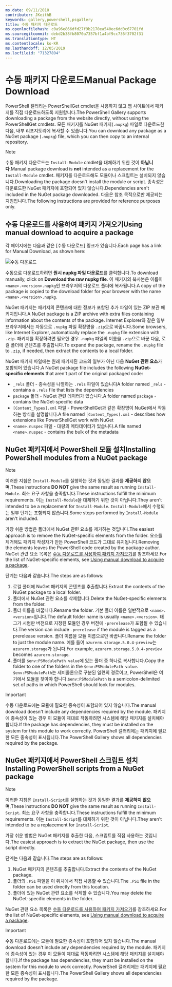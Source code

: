 ```yaml
---
ms.date: 09/11/2018
contributor: JKeithB
keywords: gallery,powershell,psgallery
title: 수동 패키지 다운로드
ms.openlocfilehash: c0a96e866dfd27f9b2170ea540ec6dd0c67701fd
ms.sourcegitcommit: debd2b38fb8070a7357bf1a4bf9cc736f3702f31
ms.translationtype: HT
ms.contentlocale: ko-KR
ms.lasthandoff: 12/05/2019
ms.locfileid: "71327894"
---
```

# <a name="manual-package-download"></a><span data-ttu-id="14022-103">수동 패키지 다운로드</span><span class="sxs-lookup"><span data-stu-id="14022-103">Manual Package Download</span></span>

<span data-ttu-id="14022-104">PowerShell 갤러리는 PowerShellGet cmdlet을 사용하지 않고 웹 사이트에서 패키지를 직접 다운로드하도록 지원합니다.</span><span class="sxs-lookup"><span data-stu-id="14022-104">The PowerShell Gallery supports downloading a package from the website directly, without using the PowerShellGet cmdlets.</span></span> <span data-ttu-id="14022-105">모든 패키지를 NuGet 패키지(`.nupkg`) 파일로 다운로드한 다음, 내부 리포지토리에 복사할 수 있습니다.</span><span class="sxs-lookup"><span data-stu-id="14022-105">You can download any package as a NuGet package (`.nupkg`) file, which you can then copy to an internal repository.</span></span>

> [!NOTE]
> <span data-ttu-id="14022-106">수동 패키지 다운로드는 `Install-Module` cmdlet을 대체하기 위한 것이 **아닙니다**.</span><span class="sxs-lookup"><span data-stu-id="14022-106">Manual package download is **not** intended as a replacement for the `Install-Module` cmdlet.</span></span>
> <span data-ttu-id="14022-107">패키지를 다운로드해도 모듈이나 스크립트는 설치되지 않습니다.</span><span class="sxs-lookup"><span data-stu-id="14022-107">Downloading the package doesn't install the module or script.</span></span> <span data-ttu-id="14022-108">종속성은 다운로드한 NuGet 패키지에 포함되어 있지 않습니다.</span><span class="sxs-lookup"><span data-stu-id="14022-108">Dependencies aren't included in the NuGet package downloaded.</span></span> <span data-ttu-id="14022-109">다음은 참조 목적으로만 제공되는 지침입니다.</span><span class="sxs-lookup"><span data-stu-id="14022-109">The following instructions are provided for reference purposes only.</span></span>

## <a name="using-manual-download-to-acquire-a-package"></a><span data-ttu-id="14022-110">수동 다운로드를 사용하여 패키지 가져오기</span><span class="sxs-lookup"><span data-stu-id="14022-110">Using manual download to acquire a package</span></span>

<span data-ttu-id="14022-111">각 페이지에는 다음과 같은 [수동 다운로드] 링크가 있습니다.</span><span class="sxs-lookup"><span data-stu-id="14022-111">Each page has a link for Manual Download, as shown here:</span></span>

![수동 다운로드](../../Images/packagedisplaypagewithpseditions.png)

<span data-ttu-id="14022-113">수동으로 다운로드하려면 **원시 nupkg 파일 다운로드**를 클릭합니다.</span><span class="sxs-lookup"><span data-stu-id="14022-113">To download manually, click on **Download the raw nupkg file**.</span></span> <span data-ttu-id="14022-114">이 패키지의 복사본은 이름이 `<name>.<version>.nupkg`인 브라우저의 다운로드 폴더에 복사됩니다.</span><span class="sxs-lookup"><span data-stu-id="14022-114">A copy of the package is copied to the download folder for your browser with the name `<name>.<version>.nupkg`.</span></span>

<span data-ttu-id="14022-115">NuGet 패키지는 패키지의 콘텐츠에 대한 정보가 포함된 추가 파일이 있는 ZIP 보관 패키지입니다.</span><span class="sxs-lookup"><span data-stu-id="14022-115">A NuGet package is a ZIP archive with extra files containing information about the contents of the package.</span></span> <span data-ttu-id="14022-116">Internet Explorer와 같은 일부 브라우저에서는 자동으로 `.nupkg` 파일 확장명을 `.zip`으로 바꿉니다.</span><span class="sxs-lookup"><span data-stu-id="14022-116">Some browsers, like Internet Explorer, automatically replace the `.nupkg` file extension with `.zip`.</span></span> <span data-ttu-id="14022-117">패키지를 확장하려면 필요한 경우 `.nupkg` 파일의 이름을 `.zip`으로 바꾼 다음, 로컬 폴더에 콘텐츠를 추출합니다.</span><span class="sxs-lookup"><span data-stu-id="14022-117">To expand the package, rename the `.nupkg` file to `.zip`, if needed, then extract the contents to a local folder.</span></span>

<span data-ttu-id="14022-118">NuGet 패키지 파일에는 원래 패키지된 코드의 일부가 아닌 다음 **NuGet 관련 요소**가 포함되어 있습니다.</span><span class="sxs-lookup"><span data-stu-id="14022-118">A NuGet package file includes the following **NuGet-specific elements** that aren't part of the original packaged code:</span></span>

- <span data-ttu-id="14022-119">`_rels` 폴더 - 종속성을 나열하는 `.rels` 파일이 있습니다</span><span class="sxs-lookup"><span data-stu-id="14022-119">A folder named `_rels` - contains a `.rels` file that lists the dependencies</span></span>
- <span data-ttu-id="14022-120">`package` 폴더 - NuGet 관련 데이터가 있습니다.</span><span class="sxs-lookup"><span data-stu-id="14022-120">A folder named `package` - contains the NuGet-specific data</span></span>
- <span data-ttu-id="14022-121">`[Content_Types].xml` 파일 - PowerShellGet과 같은 확장명이 NuGet에서 작동하는 방식을 설명합니다.</span><span class="sxs-lookup"><span data-stu-id="14022-121">A file named `[Content_Types].xml` - describes how extensions like PowerShellGet work with NuGet</span></span>
- <span data-ttu-id="14022-122">`<name>.nuspec` 파일 - 대량의 메타데이터가 있습니다.</span><span class="sxs-lookup"><span data-stu-id="14022-122">A file named `<name>.nuspec` - contains the bulk of the metadata</span></span>

## <a name="installing-powershell-modules-from-a-nuget-package"></a><span data-ttu-id="14022-123">NuGet 패키지에서 PowerShell 모듈 설치</span><span class="sxs-lookup"><span data-stu-id="14022-123">Installing PowerShell modules from a NuGet package</span></span>

> [!NOTE]
> <span data-ttu-id="14022-124">이러한 지침은 `Install-Module`를 실행하는 것과 동일한 결과를 **제공하지 않으며**,</span><span class="sxs-lookup"><span data-stu-id="14022-124">These instructions **DO NOT** give the same result as running `Install-Module`.</span></span> <span data-ttu-id="14022-125">최소 요구 사항을 충족합니다.</span><span class="sxs-lookup"><span data-stu-id="14022-125">These instructions fulfill the minimum requirements.</span></span> <span data-ttu-id="14022-126">이는 `Install-Module`을 대체하기 위한 것이 아닙니다.</span><span class="sxs-lookup"><span data-stu-id="14022-126">They aren't intended to be a replacement for `Install-Module`.</span></span>
> <span data-ttu-id="14022-127">`Install-Module`에서 수행되는 일부 단계는 포함되지 않습니다.</span><span class="sxs-lookup"><span data-stu-id="14022-127">Some steps performed by `Install-Module` aren't included.</span></span>

<span data-ttu-id="14022-128">가장 쉬운 방법은 폴더에서 NuGet 관련 요소를 제거하는 것입니다.</span><span class="sxs-lookup"><span data-stu-id="14022-128">The easiest approach is to remove the NuGet-specific elements from the folder.</span></span> <span data-ttu-id="14022-129">요소를 제거해도 패키지 작성자가 만든 PowerShell 코드가 그대로 유지됩니다.</span><span class="sxs-lookup"><span data-stu-id="14022-129">Removing the elements leaves the PowerShell code created by the package author.</span></span>
<span data-ttu-id="14022-130">NuGet 관련 요소 목록은 [수동 다운로드를 사용하여 패키지 가져오기](#using-manual-download-to-acquire-a-package)를 참조하세요.</span><span class="sxs-lookup"><span data-stu-id="14022-130">For the list of NuGet-specific elements, see [Using manual download to acquire a package](#using-manual-download-to-acquire-a-package).</span></span>

<span data-ttu-id="14022-131">단계는 다음과 같습니다.</span><span class="sxs-lookup"><span data-stu-id="14022-131">The steps are as follows:</span></span>

1. <span data-ttu-id="14022-132">로컬 폴더에 NuGet 패키지의 콘텐츠를 추출합니다.</span><span class="sxs-lookup"><span data-stu-id="14022-132">Extract the contents of the NuGet package to a local folder.</span></span>
2. <span data-ttu-id="14022-133">폴더에서 NuGet 관련 요소를 삭제합니다.</span><span class="sxs-lookup"><span data-stu-id="14022-133">Delete the NuGet-specific elements from the folder.</span></span>
3. <span data-ttu-id="14022-134">폴더 이름을 바꿉니다.</span><span class="sxs-lookup"><span data-stu-id="14022-134">Rename the folder.</span></span> <span data-ttu-id="14022-135">기본 폴더 이름은 일반적으로 `<name>.<version>`입니다.</span><span class="sxs-lookup"><span data-stu-id="14022-135">The default folder name is usually `<name>.<version>`.</span></span> <span data-ttu-id="14022-136">태그가 시험판 버전으로 지정된 모듈인 경우 버전에 `-prerelease`가 포함될 수 있습니다.</span><span class="sxs-lookup"><span data-stu-id="14022-136">The version can include `-prerelease` if the module is tagged as a prerelease version.</span></span> <span data-ttu-id="14022-137">폴더 이름을 모듈 이름으로만 바꿉니다.</span><span class="sxs-lookup"><span data-stu-id="14022-137">Rename the folder to just the module name.</span></span> <span data-ttu-id="14022-138">예를 들어 `azurerm.storage.5.0.4-preview`는 `azurerm.storage`가 됩니다.</span><span class="sxs-lookup"><span data-stu-id="14022-138">For example, `azurerm.storage.5.0.4-preview` becomes `azurerm.storage`.</span></span>
4. <span data-ttu-id="14022-139">폴더를 `$env:PSModulePath value`에 있는 폴더 중 하나로 복사합니다.</span><span class="sxs-lookup"><span data-stu-id="14022-139">Copy the folder to one of the folders in the `$env:PSModulePath value`.</span></span> <span data-ttu-id="14022-140">`$env:PSModulePath`는 세미콜론으로 구분된 일련의 경로이고, PowerShell은 여기에서 모듈을 찾아야 합니다.</span><span class="sxs-lookup"><span data-stu-id="14022-140">`$env:PSModulePath` is a semicolon-delimited set of paths in which PowerShell should look for modules.</span></span>

> [!IMPORTANT]
> <span data-ttu-id="14022-141">수동 다운로드에는 모듈에 필요한 종속성이 포함되어 있지 않습니다.</span><span class="sxs-lookup"><span data-stu-id="14022-141">The manual download doesn't include any dependencies required by the module.</span></span> <span data-ttu-id="14022-142">패키지에 종속성이 있는 경우 이 모듈이 제대로 작동하려면 시스템에 해당 패키지를 설치해야 합니다.</span><span class="sxs-lookup"><span data-stu-id="14022-142">If the package has dependencies, they must be installed on the system for this module to work correctly.</span></span> <span data-ttu-id="14022-143">PowerShell 갤러리에는 패키지에 필요한 모든 종속성이 표시됩니다.</span><span class="sxs-lookup"><span data-stu-id="14022-143">The PowerShell Gallery shows all dependencies required by the package.</span></span>

## <a name="installing-powershell-scripts-from-a-nuget-package"></a><span data-ttu-id="14022-144">NuGet 패키지에서 PowerShell 스크립트 설치</span><span class="sxs-lookup"><span data-stu-id="14022-144">Installing PowerShell scripts from a NuGet package</span></span>

> [!NOTE]
> <span data-ttu-id="14022-145">이러한 지침은 `Install-Script`를 실행하는 것과 동일한 결과를 **제공하지 않으며**,</span><span class="sxs-lookup"><span data-stu-id="14022-145">These instructions **DO NOT** give the same result as running `Install-Script`.</span></span> <span data-ttu-id="14022-146">최소 요구 사항을 충족합니다.</span><span class="sxs-lookup"><span data-stu-id="14022-146">These instructions fulfill the minimum requirements.</span></span> <span data-ttu-id="14022-147">이는 `Install-Script`를 대체하기 위한 것이 아닙니다.</span><span class="sxs-lookup"><span data-stu-id="14022-147">They aren't intended to be a replacement for `Install-Script`.</span></span>

<span data-ttu-id="14022-148">가장 쉬운 방법은 NuGet 패키지를 추출한 다음, 스크립트를 직접 사용하는 것입니다.</span><span class="sxs-lookup"><span data-stu-id="14022-148">The easiest approach is to extract the NuGet package, then use the script directly.</span></span>

<span data-ttu-id="14022-149">단계는 다음과 같습니다.</span><span class="sxs-lookup"><span data-stu-id="14022-149">The steps are as follows:</span></span>

1. <span data-ttu-id="14022-150">NuGet 패키지의 콘텐츠를 추출합니다.</span><span class="sxs-lookup"><span data-stu-id="14022-150">Extract the contents of the NuGet package.</span></span>
2. <span data-ttu-id="14022-151">폴더의 `.PS1` 파일을 이 위치에서 직접 사용할 수 있습니다.</span><span class="sxs-lookup"><span data-stu-id="14022-151">The `.PS1` file in the folder can be used directly from this location.</span></span>
3. <span data-ttu-id="14022-152">폴더에 있는 NuGet 관련 요소를 삭제할 수 있습니다.</span><span class="sxs-lookup"><span data-stu-id="14022-152">You may delete the NuGet-specific elements in the folder.</span></span>

<span data-ttu-id="14022-153">NuGet 관련 요소 목록은 [수동 다운로드를 사용하여 패키지 가져오기](#using-manual-download-to-acquire-a-package)를 참조하세요.</span><span class="sxs-lookup"><span data-stu-id="14022-153">For the list of NuGet-specific elements, see [Using manual download to acquire a package](#using-manual-download-to-acquire-a-package).</span></span>

> [!IMPORTANT]
> <span data-ttu-id="14022-154">수동 다운로드에는 모듈에 필요한 종속성이 포함되어 있지 않습니다.</span><span class="sxs-lookup"><span data-stu-id="14022-154">The manual download doesn't include any dependencies required by the module.</span></span> <span data-ttu-id="14022-155">패키지에 종속성이 있는 경우 이 모듈이 제대로 작동하려면 시스템에 해당 패키지를 설치해야 합니다.</span><span class="sxs-lookup"><span data-stu-id="14022-155">If the package has dependencies, they must be installed on the system for this module to work correctly.</span></span> <span data-ttu-id="14022-156">PowerShell 갤러리에는 패키지에 필요한 모든 종속성이 표시됩니다.</span><span class="sxs-lookup"><span data-stu-id="14022-156">The PowerShell Gallery shows all dependencies required by the package.</span></span>
